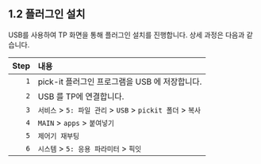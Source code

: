 ﻿## 1.2 플러그인 설치

USB를 사용하여 TP 화면을 통해 플러그인 설치를 진행합니다.
상세 과정은 다음과 같습니다.

|Step|내용|
|---: |:---|
| `1` | pick-it 플러그인 프로그램을 USB 에 저장합니다.  |
| `2` | USB 를 TP에 연결합니다. |
| `3` | `서비스` > `5: 파일 관리` > `USB` > `pickit 폴더` > `복사` |
| `4` | `MAIN` > `apps` > `붙여넣기` |
| `5` | `제어기 재부팅` |
| `6` | `시스템` > `5: 응용 파라미터` > `픽잇` |
